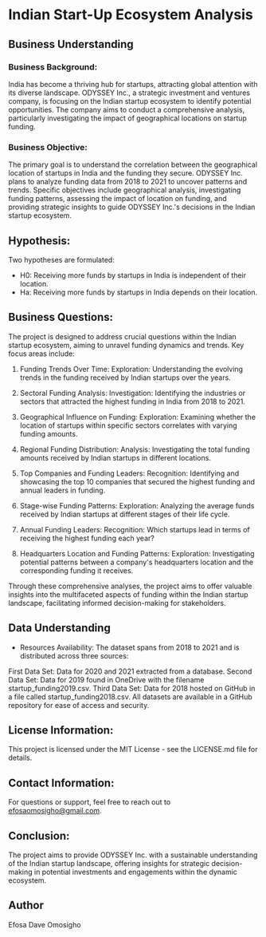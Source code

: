 # Indian Start-Up Ecosystem Analysis

## Business Understanding

### Business Background:
India has become a thriving hub for startups, attracting global attention with its diverse landscape. ODYSSEY Inc., a strategic investment and ventures company, is focusing on the Indian startup ecosystem to identify potential opportunities. The company aims to conduct a comprehensive analysis, particularly investigating the impact of geographical locations on startup funding.

### Business Objective:
The primary goal is to understand the correlation between the geographical location of startups in India and the funding they secure. ODYSSEY Inc. plans to analyze funding data from 2018 to 2021 to uncover patterns and trends. Specific objectives include geographical analysis, investigating funding patterns, assessing the impact of location on funding, and providing strategic insights to guide ODYSSEY Inc.'s decisions in the Indian startup ecosystem.

## Hypothesis:
Two hypotheses are formulated:

* H0: Receiving more funds by startups in India is independent of their location.
* Ha: Receiving more funds by startups in India depends on their location.

## Business Questions:
The project is designed to address crucial questions within the Indian startup ecosystem, aiming to unravel funding dynamics and trends. Key focus areas include:

1. Funding Trends Over Time: Exploration: Understanding the evolving trends in the funding received by Indian startups over the years.

2. Sectoral Funding Analysis: Investigation: Identifying the industries or sectors that attracted the highest funding in India from 2018 to 2021.

3. Geographical Influence on Funding: Exploration: Examining whether the location of startups within specific sectors correlates with varying funding amounts.

4. Regional Funding Distribution: Analysis: Investigating the total funding amounts received by Indian startups in different locations.

5. Top Companies and Funding Leaders: Recognition: Identifying and showcasing the top 10 companies that secured the highest funding and annual leaders in funding.

6. Stage-wise Funding Patterns: Exploration: Analyzing the average funds received by Indian startups at different stages of their life cycle.

7. Annual Funding Leaders: Recognition: Which startups lead in terms of receiving the highest funding each year?

8. Headquarters Location and Funding Patterns: Exploration: Investigating potential patterns between a company's headquarters location and the corresponding funding it receives.

Through these comprehensive analyses, the project aims to offer valuable insights into the multifaceted aspects of funding within the Indian startup landscape, facilitating informed decision-making for stakeholders.

## Data Understanding
* Resources Availability: The dataset spans from 2018 to 2021 and is distributed across three sources:

First Data Set: Data for 2020 and 2021 extracted from a database.
Second Data Set: Data for 2019 found in OneDrive with the filename startup_funding2019.csv.
Third Data Set: Data for 2018 hosted on GitHub in a file called startup_funding2018.csv. All datasets are available in a GitHub repository for ease of access and security.

## License Information:
This project is licensed under the MIT License - see the LICENSE.md file for details.

## Contact Information:
For questions or support, feel free to reach out to efosaomosigho@gmail.com.

## Conclusion:
The project aims to provide ODYSSEY Inc. with a sustainable understanding of the Indian startup landscape, offering insights for strategic decision-making in potential investments and engagements within the dynamic ecosystem.

## Author
Efosa Dave Omosigho

